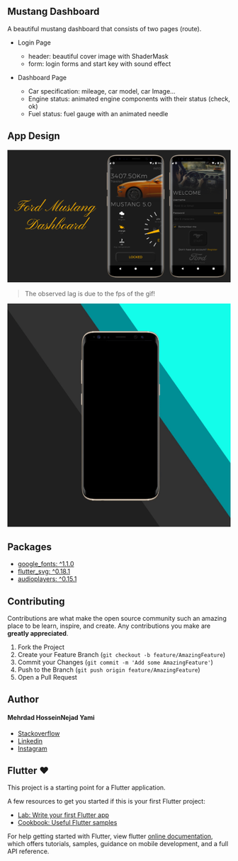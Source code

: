 ## Mustang Dashboard

A beautiful mustang dashboard that consists of two pages (route).
* Login Page
    * header: beautiful cover image with  ShaderMask
    * form: login forms and start key with sound effect

* Dashboard Page
     * Car specification: mileage, car model, car Image...
     * Engine status: animated engine components with their status (check, ok)
     * Fuel status: fuel gauge with an animated needle

## App Design
![App Design](https://github.com/MehrdadHosseinNejad74/Mustang-Dashboard/blob/master/assets/concept/concept.png)

> The observed lag is due to the fps of the gif!


![App Design_Gif](https://github.com/MehrdadHosseinNejad74/Mustang-Dashboard/blob/master/assets/concept/concept.gif)


## Packages
 *  [google_fonts: ^1.1.0](https://pub.dev/packages/google_fonts/install)
 *  [flutter_svg: ^0.18.1](https://pub.dev/packages/flutter_svg/install)
*   [audioplayers: ^0.15.1](https://pub.dev/packages/audioplayers/install)

## Contributing
Contributions are what make the open source community such an amazing place to be learn, inspire, and create. Any contributions you make are **greatly appreciated**.

1. Fork the Project
2. Create your Feature Branch (`git checkout -b feature/AmazingFeature`)
3. Commit your Changes (`git commit -m 'Add some AmazingFeature'`)
4. Push to the Branch (`git push origin feature/AmazingFeature`)
5. Open a Pull Request

## Author
#### Mehrdad HosseinNejad Yami
- [Stackoverflow](https://stackoverflow.com/users/6693037/mehrdad-hosseinnejad)
- [Linkedin](https://www.linkedin.com/in/mehrdad-hosseinnejad)
- [Instagram](https://www.instagram.com/mehrdad1154)

## Flutter ❤
This project is a starting point for a Flutter application.

A few resources to get you started if this is your first Flutter project:

- [Lab: Write your first Flutter app](https://flutter.dev/docs/get-started/codelab)
- [Cookbook: Useful Flutter samples](https://flutter.dev/docs/cookbook)

For help getting started with Flutter, view flutter
[online documentation](https://flutter.dev/docs), which offers tutorials,
samples, guidance on mobile development, and a full API reference.

